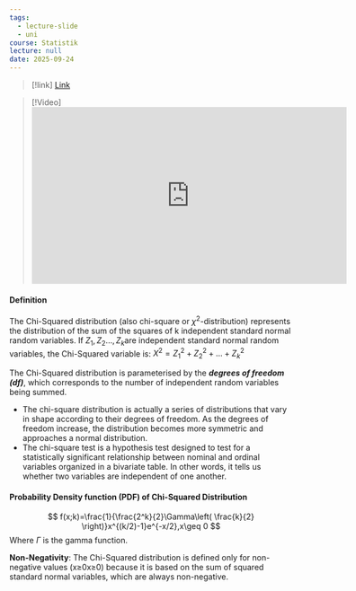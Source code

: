 ```yaml
---
tags:
  - lecture-slide
  - uni
course: Statistik
lecture: null
date: 2025-09-24
---
```

> [!link] [Link](https://www.geeksforgeeks.org/engineering-mathematics/chi-squared-distributions/)

> [!Video] <iframe width="560" height="315" src="https://www.youtube.com/embed/HKDqlYSLt68?si=0bpL57ypPJB223kj" title="YouTube video player" frameborder="0" allow="accelerometer; autoplay; clipboard-write; encrypted-media; gyroscope; picture-in-picture; web-share" referrerpolicy="strict-origin-when-cross-origin" allowfullscreen></iframe>

#### Definition
The Chi-Squared distribution (also chi-square or $\chi^ 2$-distribution) represents the distribution of the sum of the squares of k independent standard normal random variables. If $Z_{1},Z_{2}\dots,Z_{k}$​ are independent standard normal random variables, the Chi-Squared variable is: $X^ 2=Z^ 2_{1}+Z^ 2_{2}+ \dots + Z^2_{k}$

The Chi-Squared distribution is parameterised by the ***degrees of freedom (df)***, which corresponds to the number of independent random variables being summed.

- The chi-square distribution is actually a series of distributions that vary in shape according to their degrees of freedom. As the degrees of freedom increase, the distribution becomes more symmetric and approaches a normal distribution.
- The chi-square test is a hypothesis test designed to test for a statistically significant relationship between nominal and ordinal variables organized in a bivariate table. In other words, it tells us whether two variables are independent of one another.

#### Probability Density function (PDF) of Chi-Squared Distribution
$$
f(x;k)=\frac{1}{\frac{2^k}{2}\Gamma\left( \frac{k}{2} \right)}x^{(k/2)-1}e^{-x/2},x\geq 0
$$
Where $\Gamma$ is the gamma function.

**Non-Negativity**:
The Chi-Squared distribution is defined only for non-negative values (x≥0x≥0) because it is based on the sum of squared standard normal variables, which are always non-negative.
